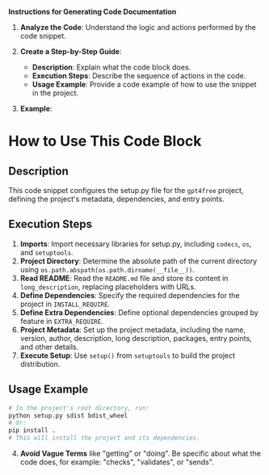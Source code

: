 **Instructions for Generating Code Documentation**

1. **Analyze the Code**: Understand the logic and actions performed by the code snippet.

2. **Create a Step-by-Step Guide**:
    - **Description**: Explain what the code block does.
    - **Execution Steps**: Describe the sequence of actions in the code.
    - **Usage Example**: Provide a code example of how to use the snippet in the project.

3. **Example**:

How to Use This Code Block
=========================================================================================

Description
-------------------------
This code snippet configures the setup.py file for the `gpt4free` project, defining the project's metadata, dependencies, and entry points. 

Execution Steps
-------------------------
1. **Imports**:  Import necessary libraries for setup.py, including `codecs`, `os`, and `setuptools`.
2. **Project Directory**: Determine the absolute path of the current directory using `os.path.abspath(os.path.dirname(__file__))`.
3. **Read README**: Read the `README.md` file and store its content in `long_description`, replacing placeholders with URLs.
4. **Define Dependencies**: Specify the required dependencies for the project in `INSTALL_REQUIRE`.
5. **Define Extra Dependencies**: Define optional dependencies grouped by feature in `EXTRA_REQUIRE`.
6. **Project Metadata**: Set up the project metadata, including the name, version, author, description, long description, packages, entry points, and other details.
7. **Execute Setup**: Use `setup()` from `setuptools` to build the project distribution.

Usage Example
-------------------------

```python
# In the project's root directory, run:
python setup.py sdist bdist_wheel
# Or:
pip install . 
# This will install the project and its dependencies. 
```

4. **Avoid Vague Terms** like "getting" or "doing". Be specific about what the code does, for example: "checks", "validates", or "sends".